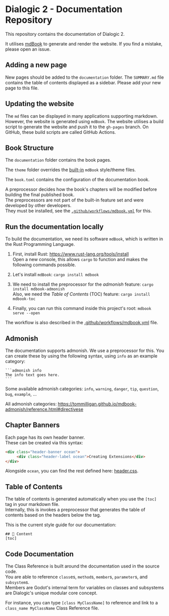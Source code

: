 # Dialogic 2 - Documentation Repository

This repository contains the documentation of Dialogic 2.

It utilises [mdBook](https://rust-lang.github.io/mdBook) to generate and render the website.
If you find a mistake, please open an issue.

## Adding a new page
New pages should be added to the `documentation` folder. The `SUMMARY.md` file contains the table of contents displayed as a sidebar. Please add your new page to this file.

## Updating the website
The `md` files can be displayed in many applications supporting markdown. However, the website is generated using `mdBook`. The website utilises a build script to generate the website and push it to the `gh-pages` branch. On GitHub, these build scripts are called GitHub Actions.

## Book Structure
The `documentation` folder contains the book pages.

The `theme` folder overrides the [built-in](https://github.com/rust-lang/mdBook/tree/master/src/theme) `mdBook` style/theme files.

The `book.toml` contains the configuration of the documentation book.

A preprocessor decides how the book's chapters will be modified before building the final published book.\
The preprocessors are not part of the built-in feature set and were developed by other developers.\
They must be installed, see the [`.github/workflows/mdbook.yml`](https://github.com/dialogic-godot/documentation/blob/main/.github/workflows/mdbook.yml) for this.

## Run the documentation locally
To build the documentation, we need its software `mdBook`, which is written in the Rust Programming Language.

1. First, install Rust: https://www.rust-lang.org/tools/install \
Open a new console, this allows `cargo` to function and makes the following commands possible.

2. Let's install `mdBook`: `cargo install mdbook`

3. We need to install the preprocessor for the *admonish* feature: `cargo install mdbook-admonish` \
   Also, we need the *Table of Contents* (TOC) feature: `cargo install mdbook-toc`

5. Finally, you can run this command inside this project's root: `mdbook serve --open`

The workflow is also described in the [.github/workflows/mdbook.yml](https://github.com/dialogic-godot/documentation/blob/main/.github/workflows/mdbook.yml) file.

## Admonish
The documentation supports admonish. We use a preprocessor for this.
You can create these by using the following syntax, using `info` as an example category:
````
```admonish info
The info text goes here.
```
````

Some available admonish categories: `info`, `warning`, `danger`, `tip`, `question`, `bug`, `example`, …

All admonish categories: https://tommilligan.github.io/mdbook-admonish/reference.html#directivese

## Chapter Banners
Each page has its own header banner.\
These can be created via this syntax:
```html
<div class="header-banner ocean">
     <div class="header-label ocean">Creating Extensions</div>
</div>
```

Alongside `ocean`, you can find the rest defined here: [header.css](https://github.com/dialogic-godot/documentation/blob/main/header.css).

## Table of Contents
The table of contents is generated automatically when you use the `[toc]` tag in your markdown file.\
Internally, this is invokes a preprocessor that generates the table of contents based on the headers below the tag.

This is the current style guide for our documentation:
```
## 📜 Content
[toc]
```

## Code Documentation

The Class Reference is built around the documentation used in the source code.\
You are able to reference `class`es, `method`s, `member`s, `parameter`s, and `subsystem`s.\
Members are Godot's internal term for variables on classes and subsystems are Dialogic's unique modular core concept.

For instance, you can type `[class MyClassName]` to reference and link to a `class_name MyClassName` Class Reference file.


